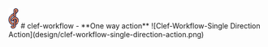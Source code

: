 <img src="design/clef-workflow-logo.png" width="20"> 
# clef-workflow
- **One way action**
![Clef-Workflow-Single Direction Action](design/clef-workflow-single-direction-action.png)

